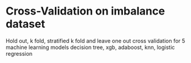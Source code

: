 # Cross-Validation on imbalance dataset
Hold out, k fold, stratified k fold and leave one out cross validation for 5 machine learning models decision tree, xgb, adaboost, knn, logistic regression

